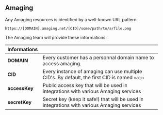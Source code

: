 ## Amaging
Any Amaging resources is identified by a well-known URL pattern:

```
https://[DOMAIN].amaging.net/[CID]/some/path/to/a/file.png
```
The Amaging team will provide these informations:

| **Informations** |  |
| :--- | :--- |
| **DOMAIN** | Every customer has a personnal domain name to access amaging.  |
| **CID** | Every instance of amaging can use multiple CID's. By default, the first CID is named `main` |
| **accessKey** | Public access key that will be used in integrations with various Amaging services |
| **secretKey** | Secret key (keep it safe!) that will be used in integrations with various Amaging services |